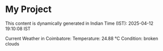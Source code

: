 # My Project

This content is dynamically generated in Indian Time (IST): 2025-04-12 19:10:08 IST


Current Weather in Coimbatore:
Temperature: 24.88 °C
Condition: broken clouds
